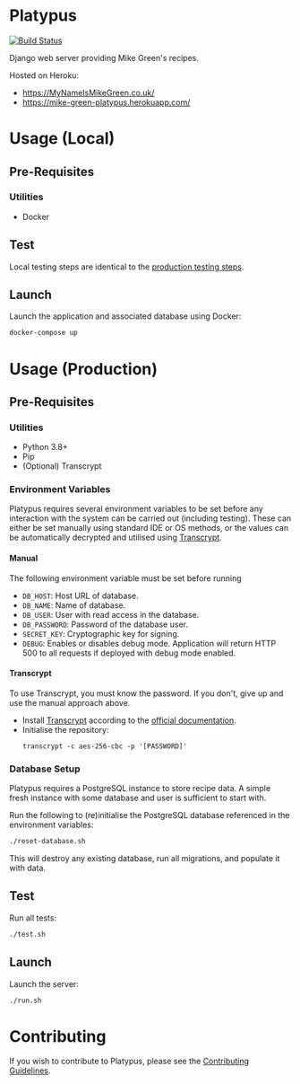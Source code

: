 Platypus
========
[![Build Status](https://travis-ci.com/MyNameIsMikeGreen/platypus.svg?branch=master)](https://travis-ci.com/MyNameIsMikeGreen/platypus)

Django web server providing Mike Green's recipes.

Hosted on Heroku:
* https://MyNameIsMikeGreen.co.uk/
* https://mike-green-platypus.herokuapp.com/

# Usage (Local)

## Pre-Requisites

### Utilities
* Docker

## Test

Local testing steps are identical to the [production testing steps](#usage-production).

## Launch

Launch the application and associated database using Docker:

```bash
docker-compose up
```

# Usage (Production)

## Pre-Requisites

### Utilities
* Python 3.8+
* Pip
* (Optional) Transcrypt

### Environment Variables

Platypus requires several environment variables to be set before any interaction with the system can be carried out (including testing). These can either be set manually using standard IDE or OS methods, or the values can be automatically decrypted and utilised using [Transcrypt](https://github.com/elasticdog/transcrypt).

#### Manual

The following environment variable must be set before running

* `DB_HOST`: Host URL of database.
* `DB_NAME`: Name of database.
* `DB_USER`: User with read access in the database.
* `DB_PASSWORD`: Password of the database user.
* `SECRET_KEY`: Cryptographic key for signing.
* `DEBUG`: Enables or disables debug mode. Application will return HTTP 500 to all requests if deployed with debug mode enabled.

#### Transcrypt

To use Transcrypt, you must know the password. If you don't, give up and use the manual approach above.

* Install [Transcrypt](https://github.com/elasticdog/transcrypt) according to the [official documentation](https://github.com/elasticdog/transcrypt/blob/main/INSTALL.md).
* Initialise the repository:
  ```
  transcrypt -c aes-256-cbc -p '[PASSWORD]'
  ```

### Database Setup

Platypus requires a PostgreSQL instance to store recipe data. A simple fresh instance with some database and user is sufficient to start with.

Run the following to (re)initialise the PostgreSQL database referenced in the environment variables:

```bash
./reset-database.sh
```

This will destroy any existing database, run all migrations, and populate it with data.

## Test

Run all tests:

```bash
./test.sh
```

## Launch

Launch the server:

```bash
./run.sh
```

# Contributing
If you wish to contribute to Platypus, please see the [Contributing Guidelines](CONTRIBUTING.md).